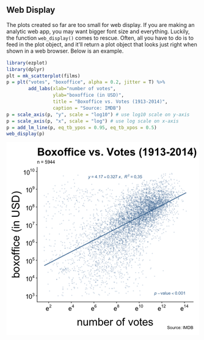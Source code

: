 ## Web Display

The plots created so far are too small for web display. If you are making an 
analytic web app, you may want bigger font size and everything. Luckily, the 
function `web_display()` comes to rescue. Often, all you have to 
do is to feed in the plot object, and it'll return a plot object that looks 
just right when shown in a web browser. Below is an example.


```r
library(ezplot)
library(dplyr)
plt = mk_scatterplot(films)
p = plt("votes", "boxoffice", alpha = 0.2, jitter = T) %>% 
        add_labs(xlab="number of votes", 
                 ylab="boxoffice (in USD)", 
                 title = "Boxoffice vs. Votes (1913-2014)",
                 caption = "Source: IMDB")
p = scale_axis(p, "y", scale = "log10") # use log10 scale on y-axis
p = scale_axis(p, "x", scale = "log") # use log scale on x-axis
p = add_lm_line(p, eq_tb_ypos = 0.95, eq_tb_xpos = 0.5) 
web_display(p)
```

![demo web display](images/web_display-1.png)


              

